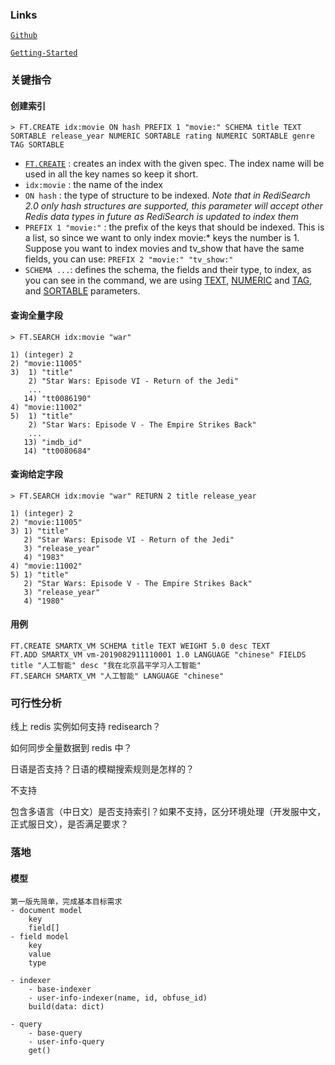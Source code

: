 

### Links

[`Github`](https://github.com/RediSearch/RediSearch)

[`Getting-Started`](https://github.com/RediSearch/redisearch-getting-started)



### 关键指令

#### 创建索引

```
> FT.CREATE idx:movie ON hash PREFIX 1 "movie:" SCHEMA title TEXT SORTABLE release_year NUMERIC SORTABLE rating NUMERIC SORTABLE genre TAG SORTABLE
```

- [`FT.CREATE`](https://oss.redislabs.com/redisearch/master/Commands/#ftcreate) : creates an index with the given spec. The index name will be used in all the key names so keep it short.
- `idx:movie` : the name of the index
- `ON hash` : the type of structure to be indexed. *Note that in RediSearch 2.0 only hash structures are supported, this parameter will accept other Redis data types in future as RediSearch is updated to index them*
- `PREFIX 1 "movie:"` : the prefix of the keys that should be indexed. This is a list, so since we want to only index movie:* keys the number is 1. Suppose you want to index movies and tv_show that have the same fields, you can use: `PREFIX 2 "movie:" "tv_show:"`
- `SCHEMA ...`: defines the schema, the fields and their type, to index, as you can see in the command, we are using [TEXT](https://oss.redislabs.com/redisearch/Query_Syntax/#a_few_query_examples), [NUMERIC](https://oss.redislabs.com/redisearch/Query_Syntax/#numeric_filters_in_query) and [TAG](https://oss.redislabs.com/redisearch/Query_Syntax/#tag_filters), and [SORTABLE](https://oss.redislabs.com/redisearch/Sorting/) parameters.



#### 查询全量字段

```
> FT.SEARCH idx:movie "war"

1) (integer) 2
2) "movie:11005"
3)  1) "title"
    2) "Star Wars: Episode VI - Return of the Jedi"
    ...
   14) "tt0086190"
4) "movie:11002"
5)  1) "title"
    2) "Star Wars: Episode V - The Empire Strikes Back"
    ...
   13) "imdb_id"
   14) "tt0080684"
```



#### 查询给定字段

```
> FT.SEARCH idx:movie "war" RETURN 2 title release_year

1) (integer) 2
2) "movie:11005"
3) 1) "title"
   2) "Star Wars: Episode VI - Return of the Jedi"
   3) "release_year"
   4) "1983"
4) "movie:11002"
5) 1) "title"
   2) "Star Wars: Episode V - The Empire Strikes Back"
   3) "release_year"
   4) "1980"
```



#### 用例

```
FT.CREATE SMARTX_VM SCHEMA title TEXT WEIGHT 5.0 desc TEXT
FT.ADD SMARTX_VM vm-2019082911110001 1.0 LANGUAGE "chinese" FIELDS title "人工智能" desc "我在北京昌平学习人工智能"
FT.SEARCH SMARTX_VM "人工智能" LANGUAGE "chinese"
```



### 可行性分析

线上 redis 实例如何支持 redisearch？



如何同步全量数据到 redis 中？



日语是否支持？日语的模糊搜索规则是怎样的？

不支持



包含多语言（中日文）是否支持索引？如果不支持，区分环境处理（开发服中文，正式服日文），是否满足要求？



### 落地

#### 模型

```
第一版先简单，完成基本目标需求
- document model
	key
	field[]
- field model
	key
	value
	type

- indexer
	- base-indexer
	- user-info-indexer(name, id, obfuse_id)
	build(data: dict)

- query
	- base-query
	- user-info-query
	get()
```

